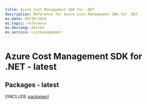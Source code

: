 ```yaml
---
title: Azure Cost Management SDK for .NET
description: Reference for Azure Cost Management SDK for .NET
ms.date: 09/30/2024
ms.topic: reference
ms.devlang: dotnet
ms.service: costmanagement
---
```

# Azure Cost Management SDK for .NET - latest
## Packages - latest
[!INCLUDE [packages](cost-management-index.md)]